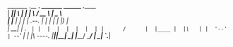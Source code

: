  _______ .__   __.  _______   ______   .______      
|   ____||  \ |  | |       \ /  __  \  |   _  \     
|  |__   |   \|  | |  .--.  |  |  |  | |  |_)  |    
|   __|  |  . `  | |  |  |  |  |  |  | |      /     
|  |____ |  |\   | |  '--'  |  `--'  | |  |\  \----.
|_______||__| \__| |_______/ \______/  | _| `._____|
                                                    

